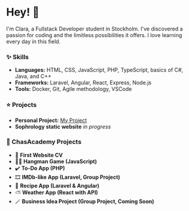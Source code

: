 # Hey! 👋

I'm Clara, a Fullstack Developer student in Stockholm. I've discovered a passion for coding and the limitless possibilities it offers. I love learning every day in this field.

### ✨ Skills
- **Languages:** HTML, CSS, JavaScript, PHP, TypeScript, basics of C#, Java, and C++
- **Frameworks:** Laravel, Angular, React, Express, Node.js
- **Tools:** Docker, Git, Agile methodology, VSCode

### ⭐ Projects
- **Personal Project:** [My Project](https://djur-osteopat.com/)
- **Sophrology static website** *in progress*

### 🥇 ChasAcademy Projects
- 👤 **First Website CV**
- 🧍‍♂️ **Hangman Game (JavaScript)**
- ✔️ **To-Do App (PHP)**
- 🎞️ **IMDb-like App (Laravel, Group Project)**
- 🍔 **Recipe App (Laravel & Angular)**
- ⛅ **Weather App (React with API)**
- 🪄 **Business Idea Project (Group Project, Coming Soon)**
